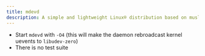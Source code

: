 ```yaml
---
title: mdevd
description: A simple and lightweight Linux® distribution based on musl libc and toybox
---
```


- Start `mdevd` with `-O4` (this will make the daemon rebroadcast kernel uevents to `libudev-zero`)
- There is no test suite
